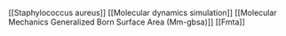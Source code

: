 [[Staphylococcus aureus]]
[[Molecular dynamics simulation]]
[[Molecular Mechanics Generalized Born Surface Area (Mm-gbsa)]]
[[Fmta]]
